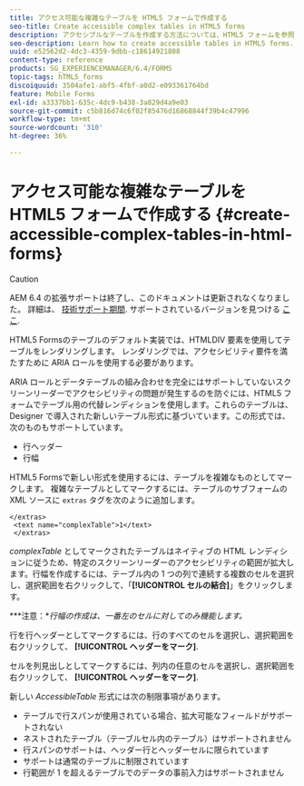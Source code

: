 ```yaml
---
title: アクセス可能な複雑なテーブルを HTML5 フォームで作成する
seo-title: Create accessible complex tables in HTML5 forms
description: アクセシブルなテーブルを作成する方法については、HTML5 フォームを参照してください。
seo-description: Learn how to create accessible tables in HTML5 forms.
uuid: e52562d2-4dc3-4359-9dbb-c18614921808
content-type: reference
products: SG_EXPERIENCEMANAGER/6.4/FORMS
topic-tags: hTML5_forms
discoiquuid: 3504afe1-abf5-4fbf-a0d2-e093361764bd
feature: Mobile Forms
exl-id: a3337bb1-635c-4dc9-b438-3a829d4a9e03
source-git-commit: c5b816d74c6f02f85476d16868844f39b4c47996
workflow-type: tm+mt
source-wordcount: '310'
ht-degree: 36%

---
```


# アクセス可能な複雑なテーブルを HTML5 フォームで作成する {#create-accessible-complex-tables-in-html-forms}

>[!CAUTION]
>
>AEM 6.4 の拡張サポートは終了し、このドキュメントは更新されなくなりました。 詳細は、 [技術サポート期間](https://helpx.adobe.com/jp/support/programs/eol-matrix.html). サポートされているバージョンを見つける [ここ](https://experienceleague.adobe.com/docs/?lang=ja).

HTML5 Formsのテーブルのデフォルト実装では、HTMLDIV 要素を使用してテーブルをレンダリングします。 レンダリングでは、アクセシビリティ要件を満たすために ARIA ロールを使用する必要があります。

ARIA ロールとデータテーブルの組み合わせを完全にはサポートしていないスクリーンリーダーでアクセシビリティの問題が発生するのを防ぐには、HTML5 フォームでテーブル用の代替レンディションを使用します。これらのテーブルは、Designer で導入された新しいテーブル形式に基づいています。この形式では、次のものもサポートしています。

* 行ヘッダー
* 行幅

HTML5 Formsで新しい形式を使用するには、テーブルを複雑なものとしてマークします。 複雑なテーブルとしてマークするには、テーブルのサブフォームの XML ソースに `extras` タグを次のように追加します。

```
</extras>
 <text name="complexTable">1</text>
 </extras>
```

*complexTable* としてマークされたテーブルはネイティブの HTML レンディションに従うため、特定のスクリーンリーダーのアクセシビリティの範囲が拡大します。行幅を作成するには、テーブル内の 1 つの列で連続する複数のセルを選択し、選択範囲を右クリックして、「**[!UICONTROL セルの結合]**」をクリックします。

***注意：**行幅の作成は、一番左のセルに対してのみ機能します。*

行を行ヘッダーとしてマークするには、行のすべてのセルを選択し、選択範囲を右クリックして、 **[!UICONTROL ヘッダーをマーク]**.

セルを列見出しとしてマークするには、列内の任意のセルを選択し、選択範囲を右クリックして、 **[!UICONTROL ヘッダーをマーク]**.

新しい *AccessibleTable* 形式には次の制限事項があります。

* テーブルで行スパンが使用されている場合、拡大可能なフィールドがサポートされない
* ネストされたテーブル（テーブルセル内のテーブル）はサポートされません
* 行スパンのサポートは、ヘッダー行とヘッダーセルに限られています
* サポートは通常のテーブルに制限されています
* 行範囲が 1 を超えるテーブルでのデータの事前入力はサポートされません
